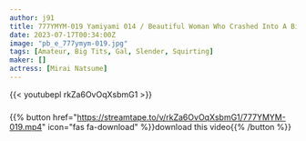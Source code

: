 ```yaml
---
author: j91
title: 777YMYM-019 Yamiyami 014 / Beautiful Woman Who Crashed Into A Billboard / Yamiyami A*****l (Mirai Natsume)
date: 2023-07-17T00:34:00Z
image: "pb_e_777ymym-019.jpg"
tags: [Amateur, Big Tits, Gal, Slender, Squirting]
maker: []
actress: [Mirai Natsume]
---
```



{{< youtubepl rkZa6OvOqXsbmG1 >}}
###

{{% button href="https://streamtape.to/v/rkZa6OvOqXsbmG1/777YMYM-019.mp4" icon="fas fa-download" %}}download this video{{% /button %}}

